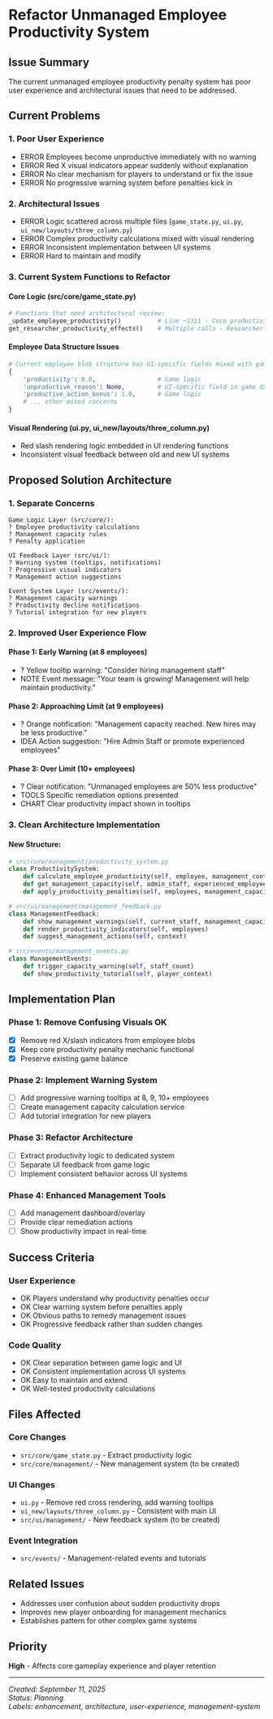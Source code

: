 # Refactor Unmanaged Employee Productivity System

## Issue Summary
The current unmanaged employee productivity penalty system has poor user experience and architectural issues that need to be addressed.

## Current Problems

### 1. **Poor User Experience**
- ERROR Employees become unproductive immediately with no warning
- ERROR Red X visual indicators appear suddenly without explanation
- ERROR No clear mechanism for players to understand or fix the issue
- ERROR No progressive warning system before penalties kick in

### 2. **Architectural Issues**
- ERROR Logic scattered across multiple files (`game_state.py`, `ui.py`, `ui_new/layouts/three_column.py`)
- ERROR Complex productivity calculations mixed with visual rendering
- ERROR Inconsistent implementation between UI systems
- ERROR Hard to maintain and modify

### 3. **Current System Functions to Refactor**

#### Core Logic (src/core/game_state.py)
```python
# Functions that need architectural review:
_update_employee_productivity()          # Line ~1311 - Core productivity calculation
get_researcher_productivity_effects()    # Multiple calls - Researcher-specific logic
```

#### Employee Data Structure Issues
```python
# Current employee blob structure has UI-specific fields mixed with game logic:
{
    'productivity': 0.0,                 # Game logic
    'unproductive_reason': None,         # UI-specific field in game data
    'productive_action_bonus': 1.0,      # Game logic
    # ... other mixed concerns
}
```

#### Visual Rendering (ui.py, ui_new/layouts/three_column.py)
- Red slash rendering logic embedded in UI rendering functions
- Inconsistent visual feedback between old and new UI systems

## Proposed Solution Architecture

### 1. **Separate Concerns**
```
Game Logic Layer (src/core/):
? Employee productivity calculations
? Management capacity rules
? Penalty application

UI Feedback Layer (src/ui/):
? Warning system (tooltips, notifications)
? Progressive visual indicators
? Management action suggestions

Event System Layer (src/events/):
? Management capacity warnings
? Productivity decline notifications
? Tutorial integration for new players
```

### 2. **Improved User Experience Flow**

#### Phase 1: Early Warning (at 8 employees)
- ? Yellow tooltip warning: "Consider hiring management staff"
- NOTE Event message: "Your team is growing! Management will help maintain productivity."

#### Phase 2: Approaching Limit (at 9 employees)
- ? Orange notification: "Management capacity reached. New hires may be less productive."
- IDEA Action suggestion: "Hire Admin Staff or promote experienced employees"

#### Phase 3: Over Limit (10+ employees)
- ? Clear notification: "Unmanaged employees are 50% less productive"
- TOOLS Specific remediation options presented
- CHART Clear productivity impact shown in tooltips

### 3. **Clean Architecture Implementation**

#### New Structure:
```python
# src/core/management/productivity_system.py
class ProductivitySystem:
    def calculate_employee_productivity(self, employee, management_context)
    def get_management_capacity(self, admin_staff, experienced_employees)
    def apply_productivity_penalties(self, employees, management_capacity)

# src/ui/management/management_feedback.py  
class ManagementFeedback:
    def show_management_warnings(self, current_staff, management_capacity)
    def render_productivity_indicators(self, employees)
    def suggest_management_actions(self, context)

# src/events/management_events.py
class ManagementEvents:
    def trigger_capacity_warning(self, staff_count)
    def show_productivity_tutorial(self, player_context)
```

## Implementation Plan

### Phase 1: Remove Confusing Visuals OK
- [x] Remove red X/slash indicators from employee blobs
- [x] Keep core productivity penalty mechanic functional
- [x] Preserve existing game balance

### Phase 2: Implement Warning System
- [ ] Add progressive warning tooltips at 8, 9, 10+ employees
- [ ] Create management capacity calculation service
- [ ] Add tutorial integration for new players

### Phase 3: Refactor Architecture  
- [ ] Extract productivity logic to dedicated system
- [ ] Separate UI feedback from game logic
- [ ] Implement consistent behavior across UI systems

### Phase 4: Enhanced Management Tools
- [ ] Add management dashboard/overlay
- [ ] Provide clear remediation actions
- [ ] Show productivity impact in real-time

## Success Criteria

### User Experience
- OK Players understand why productivity penalties occur
- OK Clear warning system before penalties apply
- OK Obvious paths to remedy management issues
- OK Progressive feedback rather than sudden changes

### Code Quality
- OK Clear separation between game logic and UI
- OK Consistent implementation across UI systems
- OK Easy to maintain and extend
- OK Well-tested productivity calculations

## Files Affected

### Core Changes
- `src/core/game_state.py` - Extract productivity logic
- `src/core/management/` - New management system (to be created)

### UI Changes  
- `ui.py` - Remove red cross rendering, add warning tooltips
- `ui_new/layouts/three_column.py` - Consistent with main UI
- `src/ui/management/` - New feedback system (to be created)

### Event Integration
- `src/events/` - Management-related events and tutorials

## Related Issues
- Addresses user confusion about sudden productivity drops
- Improves new player onboarding for management mechanics
- Establishes pattern for other complex game systems

## Priority
**High** - Affects core gameplay experience and player retention

---
*Created: September 11, 2025*  
*Status: Planning*  
*Labels: enhancement, architecture, user-experience, management-system*
